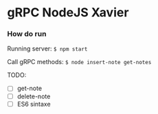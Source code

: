 # gRPC NodeJS Xavier

### How do run

Running server:
  `$ npm start `

Call gRPC methods:
`$ node insert-note get-notes`

TODO:
- [ ] get-note
- [ ] delete-note
- [ ] ES6 sintaxe